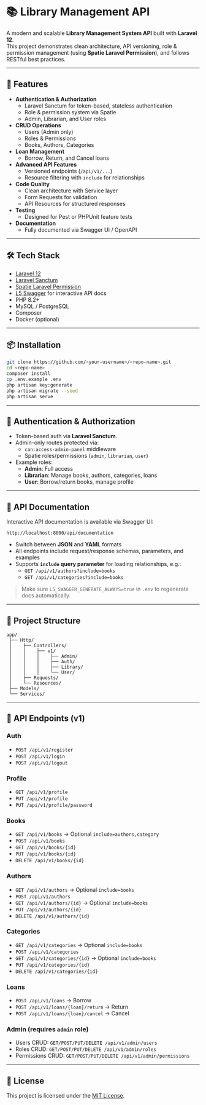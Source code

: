 # 📚 Library Management API

A modern and scalable **Library Management System API** built with **Laravel 12**.  
This project demonstrates clean architecture, API versioning, role & permission management (using **Spatie Laravel
Permission**), and follows RESTful best practices.

---

## 🚀 Features

- **Authentication & Authorization**
    - Laravel Sanctum for token-based, stateless authentication
    - Role & permission system via Spatie
    - Admin, Librarian, and User roles
- **CRUD Operations**
    - Users (Admin only)
    - Roles & Permissions
    - Books, Authors, Categories
- **Loan Management**
    - Borrow, Return, and Cancel loans
- **Advanced API Features**
    - Versioned endpoints (`/api/v1/...`)
    - Resource filtering with `include` for relationships
- **Code Quality**
    - Clean architecture with Service layer
    - Form Requests for validation
    - API Resources for structured responses
- **Testing**
    - Designed for Pest or PHPUnit feature tests
- **Documentation**
    - Fully documented via Swagger UI / OpenAPI

---

## 🛠 Tech Stack

- [Laravel 12](https://laravel.com/)
- [Laravel Sanctum](https://laravel.com/docs/sanctum)
- [Spatie Laravel Permission](https://spatie.be/docs/laravel-permission/v6/introduction)
- [L5 Swagger](https://github.com/DarkaOnLine/L5-Swagger) for interactive API docs
- PHP 8.2+
- MySQL / PostgreSQL
- Composer
- Docker (optional)

---

## 📦 Installation

```bash
git clone https://github.com/<your-username>/<repo-name>.git
cd <repo-name>
composer install
cp .env.example .env
php artisan key:generate
php artisan migrate --seed
php artisan serve
```

---

## 🔐 Authentication & Authorization

- Token-based auth via **Laravel Sanctum**.
- Admin-only routes protected via:
    - `can:access-admin-panel` middleware
    - Spatie roles/permissions (`admin`, `librarian`, `user`)
- Example roles:
    - **Admin**: Full access
    - **Librarian**: Manage books, authors, categories, loans
    - **User**: Borrow/return books, manage profile

---

## 📖 API Documentation

Interactive API documentation is available via Swagger UI:

```
http://localhost:8000/api/documentation
```

- Switch between **JSON** and **YAML** formats
- All endpoints include request/response schemas, parameters, and examples
- Supports **`include` query parameter** for loading relationships, e.g.:
    - `GET /api/v1/authors?include=books`
    - `GET /api/v1/categories?include=books`

> Make sure `L5_SWAGGER_GENERATE_ALWAYS=true` in `.env` to regenerate docs automatically.

---

## 📂 Project Structure

```
app/
 ├── Http/
 │    ├── Controllers/
 │    │    ├── v1/
 │    │    │    ├── Admin/
 │    │    │    ├── Auth/
 │    │    │    ├── Library/
 │    │    │    └── User/
 │    ├── Requests/
 │    └── Resources/
 ├── Models/
 └── Services/
```

---

## 📡 API Endpoints (v1)

### Auth

- `POST /api/v1/register`
- `POST /api/v1/login`
- `POST /api/v1/logout`

### Profile

- `GET /api/v1/profile`
- `PUT /api/v1/profile`
- `PUT /api/v1/profile/password`

### Books

- `GET /api/v1/books` → Optional `include=authors,category`
- `POST /api/v1/books`
- `GET /api/v1/books/{id}`
- `PUT /api/v1/books/{id}`
- `DELETE /api/v1/books/{id}`

### Authors

- `GET /api/v1/authors` → Optional `include=books`
- `POST /api/v1/authors`
- `GET /api/v1/authors/{id}` → Optional `include=books`
- `PUT /api/v1/authors/{id}`
- `DELETE /api/v1/authors/{id}`

### Categories

- `GET /api/v1/categories` → Optional `include=books`
- `POST /api/v1/categories`
- `GET /api/v1/categories/{id}` → Optional `include=books`
- `PUT /api/v1/categories/{id}`
- `DELETE /api/v1/categories/{id}`

### Loans

- `POST /api/v1/loans` → Borrow
- `POST /api/v1/loans/{loan}/return` → Return
- `POST /api/v1/loans/{loan}/cancel` → Cancel

### Admin (requires `admin` role)

- Users CRUD: `GET/POST/PUT/DELETE /api/v1/admin/users`
- Roles CRUD: `GET/POST/PUT/DELETE /api/v1/admin/roles`
- Permissions CRUD: `GET/POST/PUT/DELETE /api/v1/admin/permissions`

---

## 📌 License

This project is licensed under the [MIT License](LICENSE).
